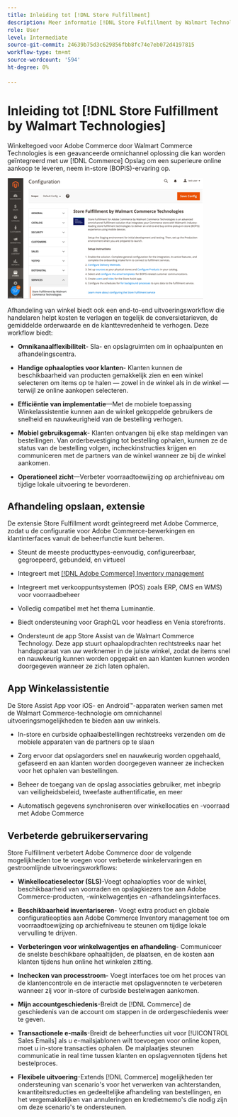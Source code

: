 ```yaml
---
title: Inleiding tot [!DNL Store Fulfillment]
description: Meer informatie [!DNL Store Fulfillment by Walmart Technologies] biedt ondersteuning voor online aankopen, het ophalen van services in winkel (BOPIS) voor klanten van Adobe Commerce en Magento Open Source. Met de mobiele versie Winkelassistentie kunt u BOPIS-afhandeling en -verwerking stroomlijnen voor winkelpartners en klanten van Commerce.
role: User
level: Intermediate
source-git-commit: 24639b75d3c629856fbb8fc74e7eb072d4197815
workflow-type: tm+mt
source-wordcount: '594'
ht-degree: 0%

---
```


# Inleiding tot [!DNL Store Fulfillment by Walmart Technologies]

Winkeltegoed voor Adobe Commerce door Walmart Commerce Technologies is een geavanceerde omnichannel oplossing die kan worden geïntegreerd met uw [!DNL Commerce] Opslag om een superieure online aankoop te leveren, neem in-store (BOPIS)-ervaring op.

![De Vervulling van de opslag door de Admin van de Technologieën van het Spoor configuratie](assets/store-fulfillment-admin-home.png)

Afhandeling van winkel biedt ook een end-to-end uitvoeringsworkflow die handelaren helpt kosten te verlagen en tegelijk de conversietarieven, de gemiddelde orderwaarde en de klanttevredenheid te verhogen. Deze workflow biedt:

* **Omnikanaalflexibiliteit**- Sla- en opslagruimten om in ophaalpunten en afhandelingscentra.

* **Handige ophaalopties voor klanten**- Klanten kunnen de beschikbaarheid van producten gemakkelijk zien en een winkel selecteren om items op te halen — zowel in de winkel als in de winkel — terwijl ze online aankopen selecteren.

* **Efficiëntie van implementatie**—Met de mobiele toepassing Winkelassistentie kunnen aan de winkel gekoppelde gebruikers de snelheid en nauwkeurigheid van de bestelling verhogen.

* **Mobiel gebruiksgemak**- Klanten ontvangen bij elke stap meldingen van bestellingen. Van orderbevestiging tot bestelling ophalen, kunnen ze de status van de bestelling volgen, incheckinstructies krijgen en communiceren met de partners van de winkel wanneer ze bij de winkel aankomen.

* **Operationeel zicht**—Verbeter voorraadtoewijzing op archiefniveau om tijdige lokale uitvoering te bevorderen.

## Afhandeling opslaan, extensie

De extensie Store Fulfillment wordt geïntegreerd met Adobe Commerce, zodat u de configuratie voor Adobe Commerce-bewerkingen en klantinterfaces vanuit de beheerfunctie kunt beheren.

* Steunt de meeste producttypes-eenvoudig, configureerbaar, gegroepeerd, gebundeld, en virtueel

* Integreert met [[!DNL Adobe Commerce] Inventory management](https://docs.magento.com/user-guide/catalog/inventory-learn-more.html)

* Integreert met verkooppuntsystemen (POS) zoals ERP, OMS en WMS) voor voorraadbeheer

* Volledig compatibel met het thema Luminantie.

* Biedt ondersteuning voor GraphQL voor headless en Venia storefronts.

* Ondersteunt de app Store Assist van de Walmart Commerce Technology. Deze app stuurt ophaalopdrachten rechtstreeks naar het handapparaat van uw werknemer in de juiste winkel, zodat de items snel en nauwkeurig kunnen worden opgepakt en aan klanten kunnen worden doorgegeven wanneer ze zich laten ophalen.

## App Winkelassistentie

De Store Assist App voor iOS- en Android™-apparaten werken samen met de Walmart Commerce-technologie om omnichannel uitvoeringsmogelijkheden te bieden aan uw winkels.

* In-store en curbside ophaalbestellingen rechtstreeks verzenden om de mobiele apparaten van de partners op te slaan

* Zorg ervoor dat opslagorders snel en nauwkeurig worden opgehaald, gefaseerd en aan klanten worden doorgegeven wanneer ze inchecken voor het ophalen van bestellingen.

* Beheer de toegang van de opslag associaties gebruiker, met inbegrip van veiligheidsbeleid, tweefaste authentificatie, en meer

* Automatisch gegevens synchroniseren over winkellocaties en -voorraad met Adobe Commerce

## Verbeterde gebruikerservaring

Store Fulfillment verbetert Adobe Commerce door de volgende mogelijkheden toe te voegen voor verbeterde winkelervaringen en gestroomlijnde uitvoeringsworkflows:

* **Winkellocatieselector (SLS)**-Voegt ophaalopties voor de winkel, beschikbaarheid van voorraden en opslagkiezers toe aan Adobe Commerce-producten, -winkelwagentjes en -afhandelingsinterfaces.

* **Beschikbaarheid inventariseren**- Voegt extra product en globale configuratieopties aan Adobe Commerce Inventory management toe om voorraadtoewijzing op archiefniveau te steunen om tijdige lokale vervulling te drijven.

* **Verbeteringen voor winkelwagentjes en afhandeling**- Communiceer de snelste beschikbare ophaaltijden, de plaatsen, en de kosten aan klanten tijdens hun online het winkelen zitting.

* **Inchecken van processtroom**- Voegt interfaces toe om het proces van de klantencontrole en de interactie met opslagvennoten te verbeteren wanneer zij voor in-store of curbside bestelwagen aankomen.

* **Mijn accountgeschiedenis**-Breidt de [!DNL Commerce] de geschiedenis van de account om stappen in de ordergeschiedenis weer te geven.

* **Transactionele e-mails**-Breidt de beheerfuncties uit voor [!UICONTROL Sales Emails] als u e-mailsjablonen wilt toevoegen voor online kopen, moet u in-store transacties ophalen. De malplaatjes steunen communicatie in real time tussen klanten en opslagvennoten tijdens het bestelproces.

* **Flexibele uitvoering**-Extends [!DNL Commerce] mogelijkheden ter ondersteuning van scenario&#39;s voor het verwerken van achterstanden, kwantiteitsreducties en gedeeltelijke afhandeling van bestellingen, en het vergemakkelijken van annuleringen en kredietmemo&#39;s die nodig zijn om deze scenario&#39;s te ondersteunen.
